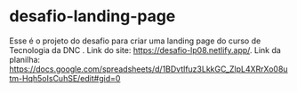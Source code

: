 # desafio-landing-page
Esse é o projeto do desafio para criar uma landing page do curso de Tecnologia da DNC .
Link do site: https://desafio-lp08.netlify.app/.
Link da planilha: https://docs.google.com/spreadsheets/d/1BDvtlfuz3LkkGC_ZlpL4XRrXo08utm-Hqh5oIsCuhSE/edit#gid=0
